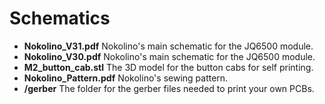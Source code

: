 # Schematics

* **Nokolino_V31.pdf** Nokolino's main schematic for the JQ6500 module.  
* **Nokolino_V30.pdf** Nokolino's main schematic for the JQ6500 module.  
* **M2_button_cab.stl** The 3D model for the button cabs for self printing.  
* **Nokolino_Pattern.pdf** Nokolino's sewing pattern.  
* **/gerber**  The folder for the gerber files needed to print your own PCBs.  

